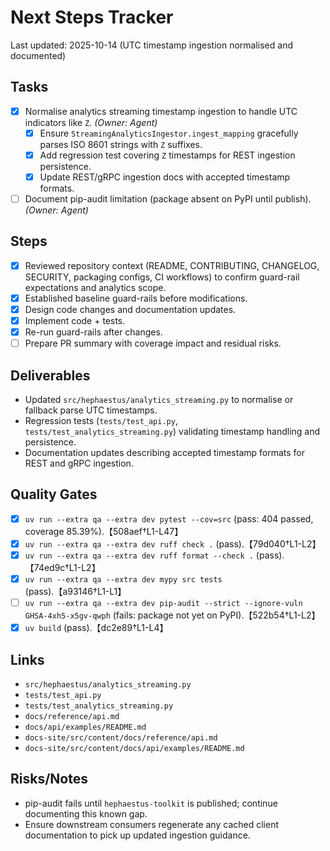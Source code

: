 # Next Steps Tracker

Last updated: 2025-10-14 (UTC timestamp ingestion normalised and documented)

## Tasks

- [x] Normalise analytics streaming timestamp ingestion to handle UTC indicators like `Z`. _(Owner: Agent)_
  - [x] Ensure `StreamingAnalyticsIngestor.ingest_mapping` gracefully parses ISO 8601 strings with `Z` suffixes.
  - [x] Add regression test covering `Z` timestamps for REST ingestion persistence.
  - [x] Update REST/gRPC ingestion docs with accepted timestamp formats.
- [ ] Document pip-audit limitation (package absent on PyPI until publish). _(Owner: Agent)_

## Steps

- [x] Reviewed repository context (README, CONTRIBUTING, CHANGELOG, SECURITY, packaging configs, CI workflows) to confirm guard-rail expectations and analytics scope.
- [x] Established baseline guard-rails before modifications.
- [x] Design code changes and documentation updates.
- [x] Implement code + tests.
- [x] Re-run guard-rails after changes.
- [ ] Prepare PR summary with coverage impact and residual risks.

## Deliverables

- Updated `src/hephaestus/analytics_streaming.py` to normalise or fallback parse UTC timestamps.
- Regression tests (`tests/test_api.py`, `tests/test_analytics_streaming.py`) validating timestamp handling and persistence.
- Documentation updates describing accepted timestamp formats for REST and gRPC ingestion.

## Quality Gates

- [x] `uv run --extra qa --extra dev pytest --cov=src` (pass: 404 passed, coverage 85.39%).【508aef†L1-L47】
- [x] `uv run --extra qa --extra dev ruff check .` (pass).【79d040†L1-L2】
- [x] `uv run --extra qa --extra dev ruff format --check .` (pass).【74ed9c†L1-L2】
- [x] `uv run --extra qa --extra dev mypy src tests` (pass).【a93146†L1-L1】
- [ ] `uv run --extra qa --extra dev pip-audit --strict --ignore-vuln GHSA-4xh5-x5gv-qwph` (fails: package not yet on PyPI).【522b54†L1-L2】
- [x] `uv build` (pass).【dc2e89†L1-L4】

## Links

- `src/hephaestus/analytics_streaming.py`
- `tests/test_api.py`
- `tests/test_analytics_streaming.py`
- `docs/reference/api.md`
- `docs/api/examples/README.md`
- `docs-site/src/content/docs/reference/api.md`
- `docs-site/src/content/docs/api/examples/README.md`

## Risks/Notes

- pip-audit fails until `hephaestus-toolkit` is published; continue documenting this known gap.
- Ensure downstream consumers regenerate any cached client documentation to pick up updated ingestion guidance.
